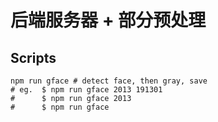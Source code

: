 # 后端服务器 + 部分预处理


## Scripts
```
npm run gface # detect face, then gray, save
# eg.  $ npm run gface 2013 191301
#      $ npm run gface 2013
#      $ npm run gface
```
